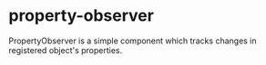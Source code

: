 property-observer
=================

PropertyObserver is a simple component which tracks changes in registered object's properties.